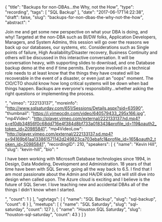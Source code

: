 {
  "title": "Backups for non-DBAs...the Why, not the How",
  "type": "recording",
  "tags": [
    "SQL Backup"
  ],
  "date": "2017-06-17T14:22:38",
  "draft": false,
  "slug": "backups-for-non-dbas-the-why-not-the-how",
  "abstract": "<p>Join me and get some new perspective on what your DBA is doing, and why! Targeted at the non-DBA such as BI/DW folks, Application Developers, Managers, and System Admins, this session will go over the reasons we back up our databases, our systems, etc.  Considerations such as Single points of failure, High Availability/Disaster recovery, Business Continuity and others will be discussed in this interactive conversation.   It will be conversation heavy, with supporting slides to download, and one Database backup demo at the end if time permits. Everyone involved in a technical role needs to at least know that the things they have created will be recoverable in the event of a disaster, or even just an \"oops\" moment.   The CIO/CTO should know how long critical systems will be down when bad things happen.  Backups are everyone's responsibility...whether asking the right questions or implementing the process.</p>",
  "vimeo": "222133137",
  "moreinfo": "http://www.sqlsaturday.com/651/Sessions/Details.aspx?sid=63590",
  "thumbnail": "https://i.vimeocdn.com/video/640579433_295x166.jpg",
  "mp4Video": "http://player.vimeo.com/external/222133137.hd.mp4?s=e10db34856f0c68dd716e4f384d8bf733a018343&profile_id=119&oauth2_token_id=20985841",
  "mp4VideoLow": "http://player.vimeo.com/external/222133137.sd.mp4?s=94169b61aa133861571142d249823ca703ebafc1&profile_id=165&oauth2_token_id=20985841",
  "recordingID": 210,
  "speakers": [
    {
      "name": "Kevin Hill",
      "slug": "kevin-hill",
      "bio": "<p>I have been working with Microsoft Database technologies since 1994, in Design, Data Modeling, Development and Administration.  18 years of that time have been with SQL Server, going all the way back to 6.5. I find that I am most passionate about the Admin and HA/DR side, but will still dive into design when called upon. The Azure cloud is exciting and I believe is the future of SQL Server.   I love teaching new and accidental DBAs all of the things I didn't know when I started.</p>",
      "count": 1
    }
  ],
  "ugtvtags": [
    {
      "name": "SQL Backup",
      "slug": "sql-backup",
      "count": 6
    }
  ],
  "meetups": [
    {
      "name": "SQL Saturday",
      "slug": "sql-saturday",
      "count": 127
    },
    {
      "name": "Houston SQL Saturday",
      "slug": "houston-sql-saturday",
      "count": 43
    }
  ]
}